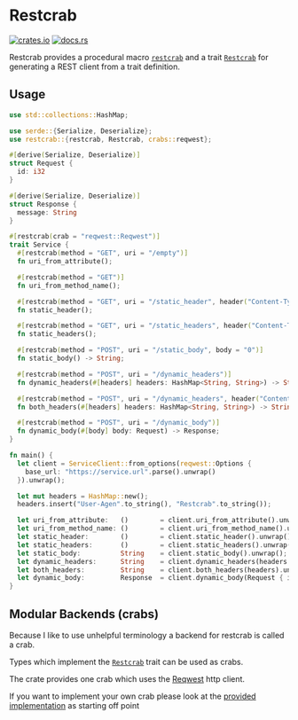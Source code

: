 # Restcrab
[![crates.io](https://img.shields.io/crates/v/restcrab)](https://crates.io/crates/restcrab)
[![docs.rs](https://docs.rs/restcrab/badge.svg)](https://docs.rs/restcrab/)

Restcrab provides a procedural macro [`restcrab`](crate::restcrab) and a trait [`Restcrab`](crate::Restcrab) for generating a REST client from a trait definition.

## Usage

```rust no_run
use std::collections::HashMap;

use serde::{Serialize, Deserialize};
use restcrab::{restcrab, Restcrab, crabs::reqwest};

#[derive(Serialize, Deserialize)]
struct Request {
  id: i32
}

#[derive(Serialize, Deserialize)]
struct Response {
  message: String
}

#[restcrab(crab = "reqwest::Reqwest")]
trait Service {
  #[restcrab(method = "GET", uri = "/empty")]
  fn uri_from_attribute();

  #[restcrab(method = "GET")]
  fn uri_from_method_name();

  #[restcrab(method = "GET", uri = "/static_header", header("Content-Type", "application/json"))]
  fn static_header();

  #[restcrab(method = "GET", uri = "/static_headers", header("Content-Type", "application/json"), header("User-Agen", "Restcrab"))]
  fn static_headers();

  #[restcrab(method = "POST", uri = "/static_body", body = "0")]
  fn static_body() -> String;

  #[restcrab(method = "POST", uri = "/dynamic_headers")]
  fn dynamic_headers(#[headers] headers: HashMap<String, String>) -> String;

  #[restcrab(method = "POST", uri = "/dynamic_headers", header("Content-Type", "application/json"))]
  fn both_headers(#[headers] headers: HashMap<String, String>) -> String;

  #[restcrab(method = "POST", uri = "/dynamic_body")]
  fn dynamic_body(#[body] body: Request) -> Response;
}

fn main() {
  let client = ServiceClient::from_options(reqwest::Options {
    base_url: "https://service.url".parse().unwrap()
  }).unwrap(); 

  let mut headers = HashMap::new();
  headers.insert("User-Agen".to_string(), "Restcrab".to_string());

  let uri_from_attribute:   ()        = client.uri_from_attribute().unwrap();
  let uri_from_method_name: ()        = client.uri_from_method_name().unwrap();
  let static_header:        ()        = client.static_header().unwrap();
  let static_headers:       ()        = client.static_headers().unwrap();
  let static_body:          String    = client.static_body().unwrap();
  let dynamic_headers:      String    = client.dynamic_headers(headers.clone()).unwrap();
  let both_headers:         String    = client.both_headers(headers).unwrap();
  let dynamic_body:         Response  = client.dynamic_body(Request { id: 0 }).unwrap();
}
```

## Modular Backends (crabs)

Because I like to use unhelpful terminology a backend for restcrab is called a crab.

Types which implement the [`Restcrab`](crate::Restcrab) trait can be used as crabs.

The crate provides one crab which uses the [Reqwest](https://docs.rs/reqwest) http client.

If you want to implement your own crab please look at the [provided implementation](crate::crabs::reqwest) as starting off point 
